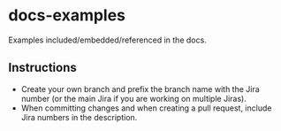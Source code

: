 # docs-examples
Examples included/embedded/referenced in the docs.

## Instructions
* Create your own branch and prefix the branch name with the Jira number (or the main Jira if you are working on multiple Jiras).
* When committing changes and when creating a pull request, include Jira numbers in the description.
